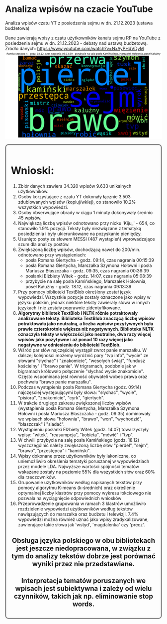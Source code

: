 # Analiza wpisów na czacie YouTube
Analiza wpisów czatu YT z posiedzenia sejmu w dn. 21.12.2023 (ustawa budżetowa)

Dane zawierają wpisy z czatu użytkowników kanału sejmu RP na YouTube z posiedzenia sejmu w dn. 21.12.2023 - debaty nad ustawą budżetową.
Źródło danych: https://www.youtube.com/watch?v=NxAyPHdVDyM
<img src="wc.png">

<div style="border-radius:10px; border:#808080 solid; padding: 15px; background-color: ##F0E68C ; font-size:100%; text-align:left">
    <h3 align="left"><a id = "R5."><h1>Wnioski:</h1></a></h3>
    <ol>
        <li>Zbiór danych zawiera 34.320 wpisów 9.633 unikalnych użytkowników.</li>
        <li>Osoby korzystające z czatu YT dokonały łącznie 3.503 zdublowanych wpisów (kopiuj/wklej), co stanowiło 10.2% wszystkich wypowiedzi.</li>
        <li>Osoby obserwujące obrady w ciągu 1 minuty dokonywały średnio 45 wpisów.</li>
        <li>Największą liczbę wpisów odnotowano przy nicku 'Kiju_' - 654, co stanowiło 1.9% pozycji. Teksty były niezwiązane z tematyką posiedzienia i były ukierunkowane na pozyskanie pieniędzy.</li>
        <li>Usunięto posty ze słowem MESSI (487 wystąpień) wprowadzające szum dla analizy postów.</li>
        <li>Zwiększoną liczbę wpisów, dochodzącą nawet do 200/min. odnotowano przy wystąpieniach:
            <ul>
                <li>posła Romana Giertycha - godz. 09:14, czas nagrania 00:15:39 </li>
                <li>posła Romana Giertycha, Marszałka Szymona Hołowni i posła Mariusza Błaszczaka - godz. 09:35, czas nagrania 00:36:39</li>
                <li>posłanki Elżbiety Witek - godz. 14:07, czas nagrania 05:08:39</li>
                <li>przybycie na salę posła Kamińskiego, Marszałek Hołownia, poseł Kałużny - godz. 18.12, czas nagrania 09:13:39</li>
            </ul>
        </li>
        <li>Przy pomocy biblioteki TextBlob określony został język wypowiedzi. Wszystkie pozycje zostały oznaczone jako wpisy w języku polskim, jednak niektóre teksty zawierały słowa w innych językach i nie zostały poprawnie zidentyfikowane.</li>
        <li><b>Algorytmy bibliotek TextBlob i NLTK różnie potraktowały analizowane teksty. Biblioteka TextBlob znaczącą liczbę wpisów potraktowała jako neutralną, a liczba wpisów pozytywnych była prawie czterokrotnie większa niż negatywnych.  
Biblioteka NLTK oznaczyła teksty w większości jako neutralne, dwa razy więcej wpisów jako pozytywne i aż ponad 10 razy więcej jako negatywne w odniesieniu do biblioteki TextBlob.</b></li>
        <li>Wśród par słów najczęściej wystąpił zwrot panie marszałku. W dalszej kolejności możemy wyróżnić pary "tvp info", "wycie" ze słowami "słychać" i "znakomicie", "wesołych świąt", "fundusz kościelny" i "brawo panie".  
W trigramach, podobnie jak w bigramach królowało połączenie "słychać wycie znakomicie". Często wspominana jest równość obywateli wobec prawa oraz pochwała "brawo panie marszałku".</li>
        <li>Podczas wystąpienia posła Romana Giertycha (godz. 09:14) najczęsciej występującymi były słowa: "słychać", "wycie", "pisiora", "znakomicie", "cyrk", "giertych".</li>
        <li>W trakcie drugiego zakresu zwiększonej liczby wpisów (wystąpienia posła Romana Giertycha, Marszałka Szymona Hołowni i posła Mariusza Błaszczaka - godz. 09:35) dominowały we wpisach słowa "hołownia", "brawo", "won", "wychodzić", "błaszczak" i "siadać".</li>
        <li>Wystąpieniu posłanki Elżbiety Witek (godz. 14:07) towarzyszyły wpisy: "witek", "reasumpcja", "kobieta", "mówić" i "tvp".</li>
        <li>W chwili przybycia na salę posła Kamińskiego (godz. 18.12) wyszczególnić należy zwiększoną liczbę słów "pierdel", "sejm", "brawo", "przestępca" i "kamiński".</li>
        <li>Wpisy dokonane przez użytkowników były lakoniczne, co uniemożliwiło określenia tematyki poruszanej w wypowiedziach przez modele LDA. Najwyższe wartości spójności tematów wskazane zostały na poziomie 55% dla wszystkich słów oraz 60% dla rzeczowników.</li>
        <li>Grupowanie użytkowników według napisanych tekstów przy pomocy algorytmu K-means (k-średnich) oraz określenie optymalnej liczby klastrów przy pomocy wykresu łokciowego nie pozwala na wyciągnięcie odpowiednich wniosków</li>
        <li>Przeprowadzenie grupowania w ramach 3 klastrów umożliwiło rozdzielenie wypowiedzi użytkowników według tekstów nawiązujących do marszałka oraz budżetu i telewizji. 7.4% wypowiedzi można również uznać jako wpisy zradykalizowane, zawierające takie słowa jak 'wstyd', 'magdalenka' czy 'precz'.</li>
    </ol>
    <center><h2>Obsługa języka polskiego w obu bibliotekach jest jeszcze niedopracowana, w związku z tym do analizy tekstów dobrze jest porównać wyniki przez nie przedstawiane.</h2></center>
    <center><h2>Interpretacja tematów poruszanych we wpisach jest subiektywna i zależy od wielu czynników, takich jak np. eliminowanie stop words.</h2></center>
